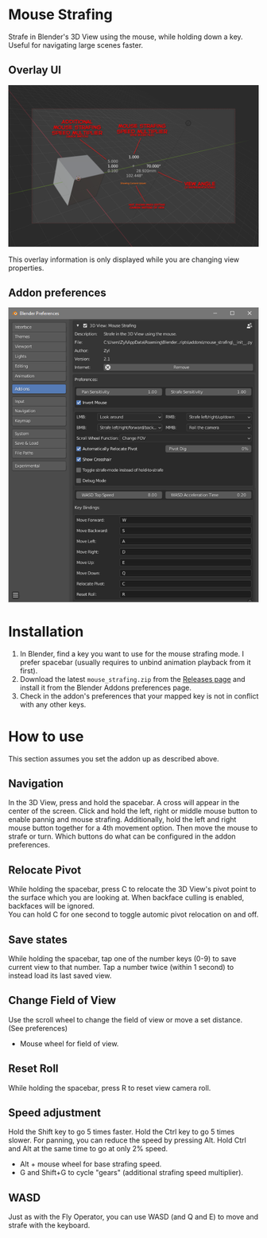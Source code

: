 # Mouse Strafing
Strafe in Blender's 3D View using the mouse, while holding down a key. Useful for navigating large scenes faster.

## Overlay UI

![Overlay UI](img/camera_view.png "Overlay UI")

This overlay information is only displayed while you are changing view properties.

## Addon preferences

![Addon preferences](img/prefs.png "Addon preferences")

# Installation
1. In Blender, find a key you want to use for the mouse strafing mode. I prefer spacebar (usually requires to unbind animation playback from it first).
2. Download the latest `mouse_strafing.zip` from the [Releases page](https://github.com/Zyl9393/mouse_strafing/releases) and install it from the Blender Addons preferences page.
3. Check in the addon's preferences that your mapped key is not in conflict with any other keys.

# How to use

This section assumes you set the addon up as described above.

## Navigation
In the 3D View, press and hold the spacebar. A cross will appear in the center of the screen. Click and hold the left, right or middle mouse button to enable pannig and mouse strafing. Additionally, hold the left and right mouse button together for a 4th movement option. Then move the mouse to strafe or turn. Which buttons do what can be configured in the addon preferences.

## Relocate Pivot
While holding the spacebar, press C to relocate the 3D View's pivot point to the surface which you are looking at. When backface culling is enabled, backfaces will be ignored.  
You can hold C for one second to toggle automic pivot relocation on and off.

## Save states
While holding the spacebar, tap one of the number keys (0-9) to save current view to that number. Tap a number twice (within 1 second) to instead load its last saved view.

## Change Field of View
Use the scroll wheel to change the field of view or move a set distance. (See preferences)
* Mouse wheel for field of view.

## Reset Roll
While holding the spacebar, press R to reset view camera roll.

## Speed adjustment
Hold the Shift key to go 5 times faster. Hold the Ctrl key to go 5 times slower. For panning, you can reduce the speed by pressing Alt. Hold Ctrl and Alt at the same time to go at only 2% speed.
* Alt + mouse wheel for base strafing speed.
* G and Shift+G to cycle "gears" (additional strafing speed multiplier).

## WASD
Just as with the Fly Operator, you can use WASD (and Q and E) to move and strafe with the keyboard.
